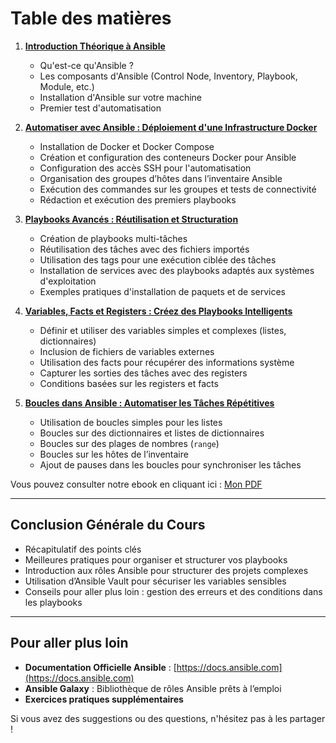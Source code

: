 # Table des matières

1. [**Introduction Théorique à Ansible**](01-introduction-theorique-ansible.md)  
   - Qu'est-ce qu'Ansible ?  
   - Les composants d'Ansible (Control Node, Inventory, Playbook, Module, etc.)  
   - Installation d'Ansible sur votre machine  
   - Premier test d'automatisation  

2. [**Automatiser avec Ansible : Déploiement d'une Infrastructure Docker**](02-automatiser-avec-ansible.md)  
   - Installation de Docker et Docker Compose  
   - Création et configuration des conteneurs Docker pour Ansible  
   - Configuration des accès SSH pour l'automatisation  
   - Organisation des groupes d’hôtes dans l’inventaire Ansible  
   - Exécution des commandes sur les groupes et tests de connectivité  
   - Rédaction et exécution des premiers playbooks  

3. [**Playbooks Avancés : Réutilisation et Structuration**](03-playbooks-avancés-réutilisation-et-structuration.md)  
   - Création de playbooks multi-tâches  
   - Réutilisation des tâches avec des fichiers importés  
   - Utilisation des tags pour une exécution ciblée des tâches  
   - Installation de services avec des playbooks adaptés aux systèmes d'exploitation  
   - Exemples pratiques d'installation de paquets et de services  

4. [**Variables, Facts et Registers : Créez des Playbooks Intelligents**](04-variables-facts-et-registers-créez-des-playbooks-intelligents.md)  
   - Définir et utiliser des variables simples et complexes (listes, dictionnaires)  
   - Inclusion de fichiers de variables externes  
   - Utilisation des facts pour récupérer des informations système  
   - Capturer les sorties des tâches avec des registers  
   - Conditions basées sur les registers et facts  

5. [**Boucles dans Ansible : Automatiser les Tâches Répétitives**](05-boucles-dans-ansible-automatiser-les-tâches-répétitives.md)  
   - Utilisation de boucles simples pour les listes  
   - Boucles sur des dictionnaires et listes de dictionnaires  
   - Boucles sur des plages de nombres (`range`)  
   - Boucles sur les hôtes de l’inventaire  
   - Ajout de pauses dans les boucles pour synchroniser les tâches  

Vous pouvez consulter notre ebook en cliquant ici : [Mon PDF](../assets/test.pdf)

---

## **Conclusion Générale du Cours**  
- Récapitulatif des points clés  
- Meilleures pratiques pour organiser et structurer vos playbooks  
- Introduction aux rôles Ansible pour structurer des projets complexes  
- Utilisation d’Ansible Vault pour sécuriser les variables sensibles  
- Conseils pour aller plus loin : gestion des erreurs et des conditions dans les playbooks  

---

## **Pour aller plus loin**  
- **Documentation Officielle Ansible** : [https://docs.ansible.com](https://docs.ansible.com)  
- **Ansible Galaxy** : Bibliothèque de rôles Ansible prêts à l’emploi  
- **Exercices pratiques supplémentaires**  

Si vous avez des suggestions ou des questions, n'hésitez pas à les partager !
